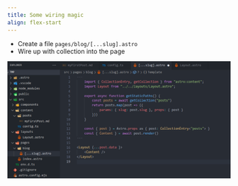 ```yaml
---
title: Some wiring magic
align: flex-start
---
```


- Create a file `pages/blog/[...slug].astro`
- Wire up with collection into the page

![](../../assets/astro-slug.png)
